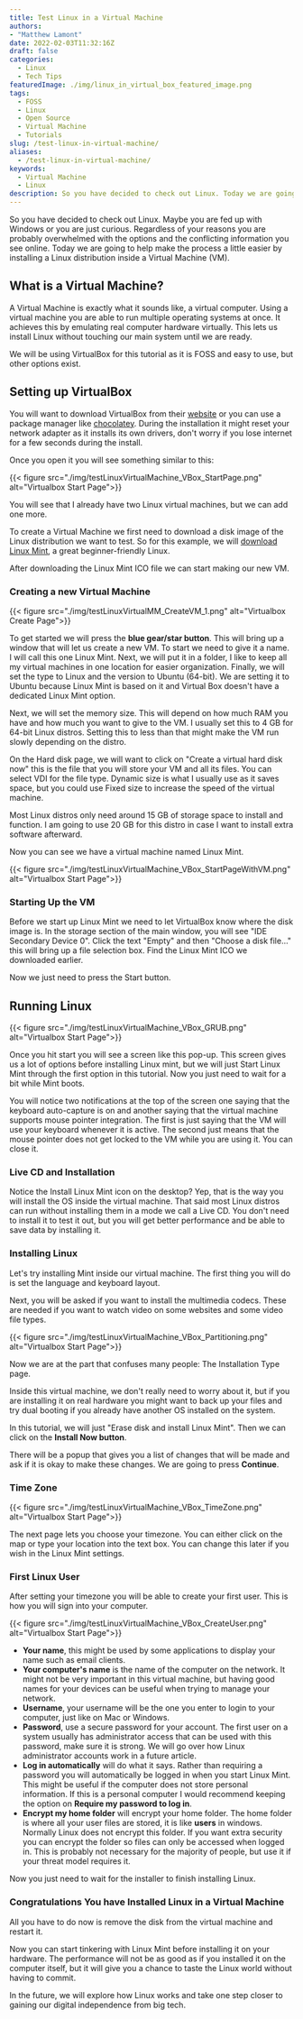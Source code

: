 ```yaml
---
title: Test Linux in a Virtual Machine
authors: 
- "Matthew Lamont"
date: 2022-02-03T11:32:16Z
draft: false
categories:
  - Linux
  - Tech Tips
featuredImage: ./img/linux_in_virtual_box_featured_image.png
tags:
  - FOSS
  - Linux
  - Open Source
  - Virtual Machine
  - Tutorials
slug: /test-linux-in-virtual-machine/
aliases:
  - /test-linux-in-virtual-machine/
keywords:
  - Virtual Machine
  - Linux
description: So you have decided to check out Linux. Today we are going to help make the process a little easier by installing a Linux distribution inside a Virtual Machine.
---
```


So you have decided to check out Linux. Maybe you are fed up with Windows or you are just curious. Regardless of your reasons you are probably overwhelmed with the options and the conflicting information you see online. Today we are going to help make the process a little easier by installing a Linux distribution inside a Virtual Machine (VM).

## What is a Virtual Machine?

A Virtual Machine is exactly what it sounds like, a virtual computer. Using a virtual machine you are able to run multiple operating systems at once. It achieves this by emulating real computer hardware virtually. This lets us install Linux without touching our main system until we are ready.

We will be using VirtualBox for this tutorial as it is FOSS and easy to use, but other options exist.

## Setting up VirtualBox

You will want to download VirtualBox from their [website](https://www.virtualbox.org/wiki/Downloads) or you can use a package manager like [chocolatey](https://www.blog.mattlamont.com/chocolatey-package-manager-for-windows/). During the installation it might reset your network adapter as it installs its own drivers, don't worry if you lose internet for a few seconds during the install.

Once you open it you will see something similar to this:

{{< figure src="./img/testLinuxVirtualMachine_VBox_StartPage.png" alt="Virtualbox Start Page">}}

You will see that I already have two Linux virtual machines, but we can add one more. 

To create a Virtual Machine we first need to download a disk image of the Linux distribution we want to test. So for this example, we will [download Linux Mint](https://linuxmint.com), a great beginner-friendly Linux.

After downloading the Linux Mint ICO file we can start making our new VM.

### Creating a new Virtual Machine

{{< figure src="./img/testLinuxVirtualMM_CreateVM_1.png" alt="Virtualbox Create Page">}}

To get started we will press the **blue gear/star button**. This will bring up a window that will let us create a new VM. To start we need to give it a name. I will call this one Linux Mint. Next, we will put it in a folder, I like to keep all my virtual machines in one location for easier organization. Finally, we will set the type to Linux and the version to Ubuntu (64-bit). We are setting it to Ubuntu because Linux Mint is based on it and Virtual Box doesn't have a dedicated Linux Mint option.

Next, we will set the memory size. This will depend on how much RAM you have and how much you want to give to the VM. I usually set this to 4 GB for 64-bit Linux distros. Setting this to less than that might make the VM run slowly depending on the distro.

On the Hard disk page, we will want to click on "Create a virtual hard disk now" this is the file that you will store your VM and all its files. You can select VDI for the file type. Dynamic size is what I usually use as it saves space, but you could use Fixed size to increase the speed of the virtual machine.

Most Linux distros only need around 15 GB of storage space to install and function. I am going to use 20 GB for this distro in case I want to install extra software afterward.

Now you can see we have a virtual machine named Linux Mint.

{{< figure src="./img/testLinuxVirtualMachine_VBox_StartPageWithVM.png" alt="Virtualbox Start Page">}}

### Starting Up the VM

Before we start up Linux Mint we need to let VirtualBox know where the disk image is. In the storage section of the main window, you will see "IDE Secondary Device 0". Click the text "Empty" and then "Choose a disk file..." this will bring up a file selection box. Find the Linux Mint ICO we downloaded earlier.

Now we just need to press the Start button.

## Running Linux

{{< figure src="./img/testLinuxVirtualMachine_VBox_GRUB.png" alt="Virtualbox Start Page">}}

Once you hit start you will see a screen like this pop-up. This screen gives us a lot of options before installing Linux mint, but we will just Start Linux Mint through the first option in this tutorial. Now you just need to wait for a bit while Mint boots.

You will notice two notifications at the top of the screen one saying that the keyboard auto-capture is on and another saying that the virtual machine supports mouse pointer integration. The first is just saying that the VM will use your keyboard whenever it is active. The second just means that the mouse pointer does not get locked to the VM while you are using it. You can close it.

### Live CD and Installation

Notice the Install Linux Mint icon on the desktop? Yep, that is the way you will install the OS inside the virtual machine. That said most Linux distros can run without installing them in a mode we call a Live CD. You don't need to install it to test it out, but you will get better performance and be able to save data by installing it.

### Installing Linux

Let's try installing Mint inside our virtual machine. The first thing you will do is set the language and keyboard layout. 

Next, you will be asked if you want to install the multimedia codecs. These are needed if you want to watch video on some websites and some video file types.

{{< figure src="./img/testLinuxVirtualMachine_VBox_Partitioning.png" alt="Virtualbox Start Page">}}

Now we are at the part that confuses many people: The Installation Type page.

Inside this virtual machine, we don't really need to worry about it, but if you are installing it on real hardware you might want to back up your files and try dual booting if you already have another OS installed on the system.

In this tutorial, we will just "Erase disk and install Linux Mint". Then we can click on the **Install Now button**.

There will be a popup that gives you a list of changes that will be made and ask if it is okay to make these changes. We are going to press **Continue**.

### Time Zone

{{< figure src="./img/testLinuxVirtualMachine_VBox_TimeZone.png" alt="Virtualbox Start Page">}}

The next page lets you choose your timezone. You can either click on the map or type your location into the text box. You can change this later if you wish in the Linux Mint settings.

### First Linux User

After setting your timezone you will be able to create your first user. This is how you will sign into your computer.

{{< figure src="./img/testLinuxVirtualMachine_VBox_CreateUser.png" alt="Virtualbox Start Page">}}

*   **Your name**, this might be used by some applications to display your name such as email clients.
*   **Your computer's name** is the name of the computer on the network. It might not be very important in this virtual machine, but having good names for your devices can be useful when trying to manage your network.
*   **Username**, your username will be the one you enter to login to your computer, just like on Mac or Windows.
*   **Password**, use a secure password for your account. The first user on a system usually has administrator access that can be used with this password, make sure it is strong. We will go over how Linux administrator accounts work in a future article.
*   **Log in automatically** will do what it says. Rather than requiring a password you will automatically be logged in when you start Linux Mint. This might be useful if the computer does not store personal information. If this is a personal computer I would recommend keeping the option on **Require my password to log in**.
*   **Encrypt my home folder** will encrypt your home folder. The home folder is where all your user files are stored, it is like **users** in windows. Normally Linux does not encrypt this folder. If you want extra security you can encrypt the folder so files can only be accessed when logged in. This is probably not necessary for the majority of people, but use it if your threat model requires it.

Now you just need to wait for the installer to finish installing Linux.

### Congratulations You have Installed Linux in a Virtual Machine

All you have to do now is remove the disk from the virtual machine and restart it. 

Now you can start tinkering with Linux Mint before installing it on your hardware. The performance will not be as good as if you installed it on the computer itself, but it will give you a chance to taste the Linux world without having to commit.

In the future, we will explore how Linux works and take one step closer to gaining our digital independence from big tech.
